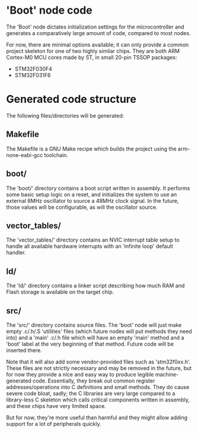 # 'Boot' node code

The 'Boot' node dictates initialization settings for the microcontroller and generates a comparatively large amount of code, compared to most nodes.

For now, there are minimal options available; it can only provide a common project skeleton for one of two highly similar chips. They are both ARM Cortex-M0 MCU cores made by ST, in small 20-pin TSSOP packages:

- STM32F030F4
- STM32F031F6

# Generated code structure

The following files/directories will be generated:

## Makefile

The Makefile is a GNU Make recipe which builds the project using the arm-none-eabi-gcc toolchain.

## boot/

The 'boot/' directory contains a boot script written in assembly. It performs some basic setup logic on a reset, and initializes the system to use an external 8MHz oscillator to source a 48MHz clock signal. In the future, those values will be configurable, as will the oscillator source.

## vector_tables/

The 'vector_tables/' directory contains an NVIC interrupt table setup to handle all available hardware interrupts with an 'infinite loop' default handler.

## ld/

The 'ld/' directory contains a linker script describing how much RAM and Flash storage is available on the target chip.

## src/

The 'src/' directory contains source files. The 'boot' node will just make empty .c/.h/.S 'utilities' files (which future nodes will put methods they need into) and a 'main' .c/.h file which will have an empty 'main' method and a 'boot' label at the very beginning of that method. Future code will be inserted there.

Note that it will also add some vendor-provided files such as 'stm32f0xx.h'. These files are not strictly necessary and may be removed in the future, but for now they provide a nice and easy way to produce legible machine-generated code. Essentially, they break out common register addresses/operations into C definitions and small methods. They do cause severe code bloat, sadly; the C libraries are very large compared to a library-less C skeleton which calls critical components written in assembly, and these chips have very limited space.

But for now, they're more useful than harmful and they might allow adding support for a lot of peripherals quickly.
